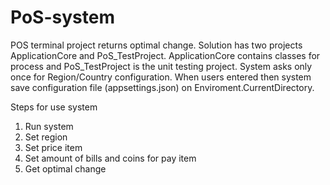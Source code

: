 # PoS-system
POS terminal project returns optimal change.
Solution has two projects ApplicationCore and PoS_TestProject. ApplicationCore contains classes for process and PoS_TestProject is the unit testing project.
System asks only once for Region/Country configuration. When users entered then system save configuration file (appsettings.json) on Enviroment.CurrentDirectory.

Steps for use system
1. Run system
2. Set region 
3. Set price item
4. Set amount of bills and coins for pay item
5. Get optimal change
